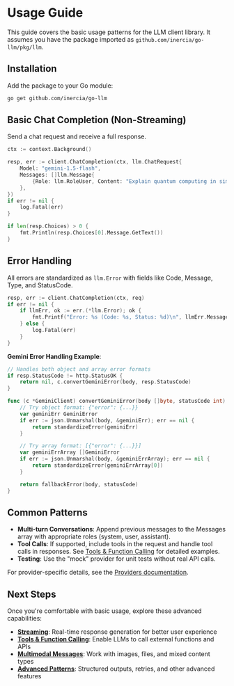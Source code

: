 # Usage Guide

This guide covers the basic usage patterns for the LLM client library. It assumes you have the package imported as `github.com/inercia/go-llm/pkg/llm`.

## Installation

Add the package to your Go module:

```bash
go get github.com/inercia/go-llm
```

## Basic Chat Completion (Non-Streaming)

Send a chat request and receive a full response.

```go
ctx := context.Background()

resp, err := client.ChatCompletion(ctx, llm.ChatRequest{
    Model: "gemini-1.5-flash",
    Messages: []llm.Message{
        {Role: llm.RoleUser, Content: "Explain quantum computing in simple terms."},
    },
})
if err != nil {
    log.Fatal(err)
}

if len(resp.Choices) > 0 {
    fmt.Println(resp.Choices[0].Message.GetText())
}
```

## Error Handling

All errors are standardized as `llm.Error` with fields like Code, Message, Type, and StatusCode.

```go
resp, err := client.ChatCompletion(ctx, req)
if err != nil {
    if llmErr, ok := err.(*llm.Error); ok {
        fmt.Printf("Error: %s (Code: %s, Status: %d)\n", llmErr.Message, llmErr.Code, llmErr.StatusCode)
    } else {
        log.Fatal(err)
    }
}
```

**Gemini Error Handling Example**:

```go
// Handles both object and array error formats
if resp.StatusCode != http.StatusOK {
    return nil, c.convertGeminiError(body, resp.StatusCode)
}

func (c *GeminiClient) convertGeminiError(body []byte, statusCode int) *Error {
    // Try object format: {"error": {...}}
    var geminiErr GeminiError
    if err := json.Unmarshal(body, &geminiErr); err == nil {
        return standardizeError(geminiErr)
    }

    // Try array format: [{"error": {...}}]
    var geminiErrArray []GeminiError
    if err := json.Unmarshal(body, &geminiErrArray); err == nil {
        return standardizeError(geminiErrArray[0])
    }

    return fallbackError(body, statusCode)
}
```

## Common Patterns

- **Multi-turn Conversations**: Append previous messages to the Messages array with appropriate roles (system, user, assistant).
- **Tool Calls**: If supported, include tools in the request and handle tool calls in responses. See [Tools & Function Calling](tools.md) for detailed examples.
- **Testing**: Use the "mock" provider for unit tests without real API calls.

For provider-specific details, see the [Providers documentation](README.md#providers).

## Next Steps

Once you're comfortable with basic usage, explore these advanced capabilities:

- **[Streaming](streaming.md)**: Real-time response generation for better user experience
- **[Tools & Function Calling](tools.md)**: Enable LLMs to call external functions and APIs
- **[Multimodal Messages](multimodal.md)**: Work with images, files, and mixed content types
- **[Advanced Patterns](advanced.md)**: Structured outputs, retries, and other advanced features

